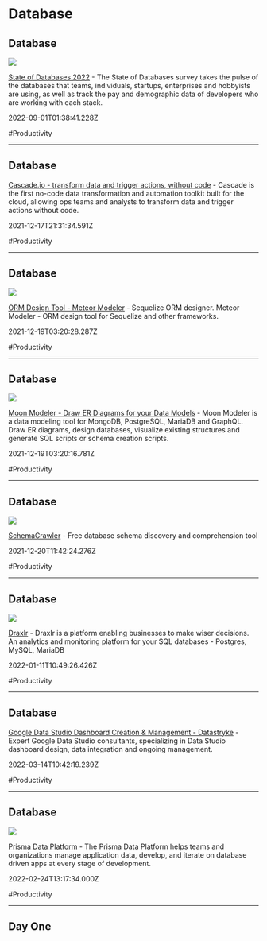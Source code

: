 # Database

## Database

![](https://framerusercontent.com/images/Wba0gGXwqnC0FilNjtvYNNY.png)

[State of Databases 2022](https://stateofdb.com) - The State of Databases survey takes the pulse of the databases that teams, individuals, startups, enterprises and hobbyists are using, as well as track the pay and demographic data of developers who are working with each stack.

2022-09-01T01:38:41.228Z

#Productivity

---

## Database

[Cascade.io - transform data and trigger actions, without code](https://www.cascade.io/?ref=producthunt) - Cascade is the first no-code data transformation and automation toolkit built for the cloud, allowing ops teams and analysts to transform data and trigger actions without code.

2021-12-17T21:31:34.591Z

#Productivity

---

## Database

![](https://www.datensen.com/images/data-modeling-tool-for-sequelize-meteor-modeler.webp)

[ORM Design Tool - Meteor Modeler](https://www.datensen.com/orm-design-tool/meteor-modeler-for-orm.html) - Sequelize ORM designer. Meteor Modeler - ORM design tool for Sequelize and other frameworks.

2021-12-19T03:20:28.287Z

#Productivity

---

## Database

![](https://www.datensen.com/images/mongodb-er-diagram.jpg)

[Moon Modeler - Draw ER Diagrams for your Data Models](https://www.datensen.com/data-modeling/moon-modeler-for-databases.html) - Moon Modeler is a data modeling tool for MongoDB, PostgreSQL, MariaDB and GraphQL. Draw ER diagrams, design databases, visualize existing structures and generate SQL scripts or schema creation scripts.

2021-12-19T03:20:16.781Z

#Productivity

---

## Database

![](https://www.schemacrawler.com/images/schemacrawler_logo.png)

[SchemaCrawler](https://www.schemacrawler.com) - Free database schema discovery and comprehension tool

2021-12-20T11:42:24.276Z

#Productivity

---

## Database

![](https://www.draxlr.comhttps//www.draxlr.com/images/covers/main.png)

[Draxlr](https://www.draxlr.com/?ref=producthunt) - Draxlr is a platform enabling businesses to make wiser decisions. An analytics and monitoring platform for your SQL databases - Postgres, MySQL, MariaDB

2022-01-11T10:49:26.426Z

#Productivity

---

## Database

[Google Data Studio Dashboard Creation & Management - Datastryke](https://datastryke.com/?ref=producthunt) - Expert Google Data Studio consultants, specializing in Data Studio dashboard design, data integration and ongoing management.

2022-03-14T10:42:19.239Z

#Productivity

---

## Database

![](https://website-prisma.vercel.app/og-images/og-image-prisma-data-platform.png)

[Prisma Data Platform](https://www.prisma.io/dataplatform) - The Prisma Data Platform helps teams and organizations manage application data, develop, and iterate on database driven apps at every stage of development.

2022-02-24T13:17:34.000Z

#Productivity

---

## Day One
